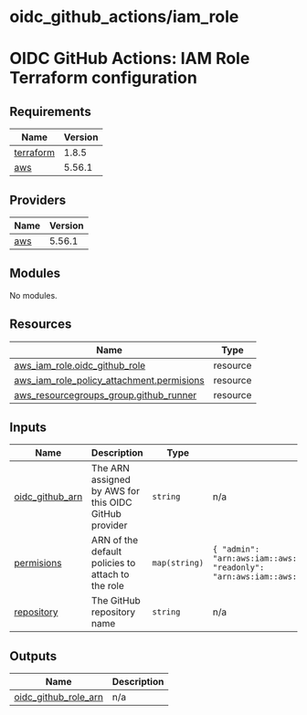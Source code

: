 # oidc_github_actions/iam_role

<!-- BEGIN_TF_DOCS -->
# OIDC GitHub Actions: IAM Role Terraform configuration

## Requirements

| Name | Version |
|------|---------|
| <a name="requirement_terraform"></a> [terraform](#requirement\_terraform) | 1.8.5 |
| <a name="requirement_aws"></a> [aws](#requirement\_aws) | 5.56.1 |

## Providers

| Name | Version |
|------|---------|
| <a name="provider_aws"></a> [aws](#provider\_aws) | 5.56.1 |

## Modules

No modules.

## Resources

| Name | Type |
|------|------|
| [aws_iam_role.oidc_github_role](https://registry.terraform.io/providers/hashicorp/aws/5.56.1/docs/resources/iam_role) | resource |
| [aws_iam_role_policy_attachment.permisions](https://registry.terraform.io/providers/hashicorp/aws/5.56.1/docs/resources/iam_role_policy_attachment) | resource |
| [aws_resourcegroups_group.github_runner](https://registry.terraform.io/providers/hashicorp/aws/5.56.1/docs/resources/resourcegroups_group) | resource |

## Inputs

| Name | Description | Type | Default | Required |
|------|-------------|------|---------|:--------:|
| <a name="input_oidc_github_arn"></a> [oidc\_github\_arn](#input\_oidc\_github\_arn) | The ARN assigned by AWS for this OIDC GitHub provider | `string` | n/a | yes |
| <a name="input_permisions"></a> [permisions](#input\_permisions) | ARN of the default policies to attach to the role | `map(string)` | ```{ "admin": "arn:aws:iam::aws:policy/AdministratorAccess", "readonly": "arn:aws:iam::aws:policy/ReadOnlyAccess" }``` | no |
| <a name="input_repository"></a> [repository](#input\_repository) | The GitHub repository name | `string` | n/a | yes |

## Outputs

| Name | Description |
|------|-------------|
| <a name="output_oidc_github_role_arn"></a> [oidc\_github\_role\_arn](#output\_oidc\_github\_role\_arn) | n/a |
<!-- END_TF_DOCS -->
